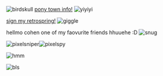 
![birdskull](https://github.com/MellowAmaryllis/MellowAmaryllis/assets/166118914/ec9c18a5-2395-41a6-bbe5-6b6b40e2852d)
[pony town info!](https://ptma.carrd.co/) ![yiyiyi](https://github.com/MellowAmaryllis/MellowAmaryllis/assets/166118914/260387ae-523d-409a-abaf-fba2786f3d47)

[sign my retrospring!](https://retrospring.net/@MellowAmaryllis)  ![giggle](https://github.com/MellowAmaryllis/MellowAmaryllis/assets/166118914/10871f3e-d2a5-4001-9c68-0f1fff16222c)


hellmo cohen one of my faovurite friends hhuuehe :D ![snug](https://github.com/MellowAmaryllis/MellowAmaryllis/assets/166118914/fcca7fdf-d510-4275-ae22-b0f50cf70f00)

![pixelsniper](https://github.com/MellowAmaryllis/MellowAmaryllis/assets/166118914/f1427798-0fc8-4358-bae3-b31f9aa1be3a)![pixelspy](https://github.com/MellowAmaryllis/MellowAmaryllis/assets/166118914/d3424dce-872b-4503-bde3-13315032a961)

![hmm](https://github.com/MellowAmaryllis/MellowAmaryllis/assets/166118914/9240d0c9-3a6b-4a56-88bc-daec332e178c)


![bls](https://github.com/MellowAmaryllis/MellowAmaryllis/assets/166118914/8de80555-b71a-484e-86d7-bbd73e0a7662)
